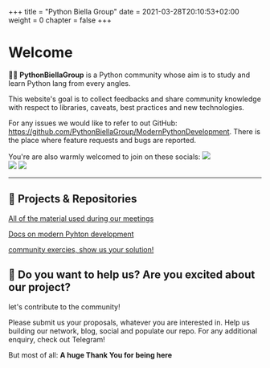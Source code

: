 +++
title = "Python Biella Group"
date = 2021-03-28T20:10:53+02:00
weight = 0
chapter = false
+++

# Welcome

👨‍💻 **PythonBiellaGroup** is a Python community whose aim is to study and learn Python lang from every angles.

This website's goal is to collect feedbacks and share community knowledge with respect to libraries, caveats, best practices and new technologies.

For any issues we would like to refer to out GitHub: https://github.com/PythonBiellaGroup/ModernPythonDevelopment. There is the place where feature requests and bugs are reported.

You're are also warmly welcomed to join on these socials:
[![](https://img.shields.io/badge/-Telegram-informational?style=for-the-badge&logo=telegram&logoColor=white&color=0088cc)](https://t.me/joinchat/UZJZzGFKWf9JGGx5
)  
[![](https://img.shields.io/youtube/channel/subscribers/UCkvQcNjmC_duLhvDxeUPJAg?label=Youtube)](https://www.youtube.com/channel/UCkvQcNjmC_duLhvDxeUPJAg)
[![](https://img.shields.io/badge/Website-Il%20nostro%20blog-informational)](https://pythonbiella.herokuapp.com/
)

--------------------------
## 🚀 **Projects & Repositories**

[All of the material used during our meetings](https://github.com/PythonBiellaGroup/MaterialeLezioni)


[Docs on modern Pyhton development](https://pythonbiellagroup.github.io/ModernPythonDevelopment/)

[community exercies, show us your solution!](https://github.com/PythonBiellaGroup/Esercizi)


## 🤲 Do you want to help us? Are you excited about our project?

let's contribute to the community!

Please submit us your proposals, whatever you are interested in. 
Help us building our network, blog, social and populate our repo.
For any additional enquiry, check out Telegram!


But most of all: **A huge Thank You for being here**